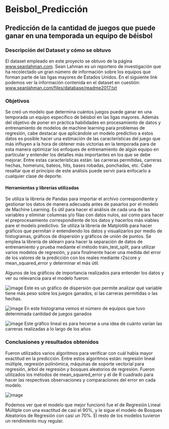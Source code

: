 # Beisbol_Predicción
## Predicción de la cantidad de juegos que puede ganar en una temporada un equipo de béisbol

### Descripción del Dataset y cómo se obtuvo
El dataset empleado en este proyecto se obtuvo de la página www.seanlahman.com. Sean Lahman es un reportero de investigación que ha recolectado un gran número de información sobre los equipos que forman parte de las ligas mayores de Estados Unidos. En el siguiente link podemos ver la información contenida en el dataset en cuestión: www.seanlahman.com/files/database/readme2017.txt

### Objetivos
Se creó un modelo que determina cuántos juegos puede ganar en una temporada un equipo específico de béisbol en las ligas mayores. Además del objetivo de poner en práctica habilidades en procesamiento de datos y entrenamiento de modelos de machine learning para problemas de regresión, cabe destacar que aplicándole un modelo predictivo a estos datos es posible hacer una estimación de las características del juego que más influyen a la hora de obtener más victorias en la temporada para de esta manera optimizar los enfoques de entrenamiento de algún equipo en particular y entender los detalles más importantes en los que se debe mejorar. Entre estas características están: las carreras permitidas, carreras hechas, homeruns, bateos, hits, bases robadas, ponchadas, etc. Cabe resaltar que el principio de este análisis puede servir para enfocarlo a cualquier clase de deporte. 

#### Herramientas y librerías utilizadas
Se utiliza la librería de Pandas para importar el archivo correspondiente y gestionar los datos de manera adecuada antes de pasarlos por el modelo de Machine Learning. Es útil para hacer el análisis de cada una de las variables y eliminar columnas y/o filas con datos nulos, así como para hacer el preprocesamiento correspondiente de los datos y hacerlos más viables pare el modelo predictivo.
Se utiliza la librería de Matplotlib para hacer gráficos que permitan ir entendiendo los datos y visualizarlos por medio de histogramas, gráficos de dispersión y gráficos de unión de puntos. 
Se emplea la librería de sklearn para hacer la separación de datos de entrenamiento y prueba mediante el método train_test_split, para utilizar varios modelos de regresión, y para finalmente hacer una medida del error de los valores de la predicción con los reales mediante r2score y mean_squared_error y determinar el más útil.

Algunos de los gráficos de importancia realizados para entender los datos y ver su relevancia para el modelo fueron:

![image](https://user-images.githubusercontent.com/43154438/119208012-06e47c80-ba66-11eb-8ca7-16fdfbd1c8c3.png)
Este es un gráfico de dispersión que permite analizar qué variable tiene más peso sobre los juegos ganados, si las carreras permitidas o las hechas.

![image](https://user-images.githubusercontent.com/43154438/119208099-49a65480-ba66-11eb-9e81-9e9bfe126cb9.png)
En este histograma vemos el número de equipos que tuvo determinada cantidad de juegos ganados

![image](https://user-images.githubusercontent.com/43154438/119208190-99851b80-ba66-11eb-94ff-6b00a59eadb4.png)
Este gráfico lineal es para hecerse a una idea de cuánto varían las carreras realizadas a lo largo de los años

### Conclusiones y resultados obtenidos
Fueron utilizados varios algoritmos para verificar con cuál había mayor exactitud en la predicción. Entre estos algoritmos están: regresión lineal múltiple, regresión polinómica, máquinas de soporte vectorial para regresión, árbol de regresión y bosques aleatorios de regresión. Fueron utilizados los métodos de mean_squared_error y el de R cuadrado para hacer las respectivas observaciones y comparaciones del error en cada modelo. 

![image](https://user-images.githubusercontent.com/43154438/118034332-7a341300-b32f-11eb-81a9-e116aa2ef604.png)

Podemos ver que el modelo que mejor funcionó fue el de Regresión Lineal Múltiple con una exactitud de casi el 90%, y le sigue el modelo de Bosques Aleatorios de Regresión con casi un 70%. El resto de los modelos tuvieron un rendimiento muy regular.


